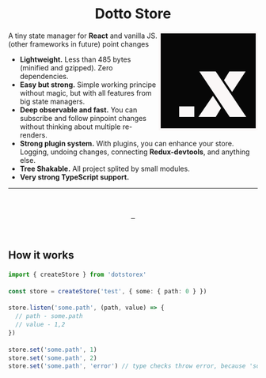 <h1 align="center">Dotto Store</h1>

<img align="right" src="logo.png" width="200px" alt="dotstorex - lightweight state manager">

A tiny state manager for **React**
and vanilla JS. (other frameworks in future)
point changes

- **Lightweight.** Less than 485 bytes (minified and gzipped). Zero dependencies.
- **Easy but strong.** Simple working principe without magic, but with all features from big state managers.
- **Deep observable and fast.** You can subscribe and follow pinpoint changes without thinking about multiple re-renders.
- **Strong plugin system.** With plugins, you can enhance your store. Logging, undoing changes, connecting **Redux-devtools**, and anything else.
- **Tree Shakable.** All project splited by small modules.
- **Very strong TypeScript support.**
<hr>
<br>
<p align="center">
  <a aria-label="NPM version" href="https://www.npmjs.com/package/dotstorex">
    <img alt="" src="https://img.shields.io/npm/v/dotstorex.svg?style=for-the-badge&labelColor=000000">
  </a>
  <a aria-label="License" href="https://github.com/dortstorex/dotstorex/blob/main/license.md">
    <img alt="" src="https://img.shields.io/npm/l/dotstorex.svg?style=for-the-badge&labelColor=000000">
  </a>
  <a aria-label="Twitter" href="https://twitter.com/eddartdort">
    <img alt="" src="https://img.shields.io/twitter/follow/eddartdort?labelColor=000000&color=1da1f2&label=Twitter&style=for-the-badge">
  </a>
</p>
<br>

## How it works

```ts
import { createStore } from 'dotstorex'

const store = createStore('test', { some: { path: 0 } })

store.listen('some.path', (path, value) => {
  // path - some.path
  // value - 1,2
})

store.set('some.path', 1)
store.set('some.path', 2)
store.set('some.path', 'error') // type checks throw error, because 'some.path' most be a number.
```
